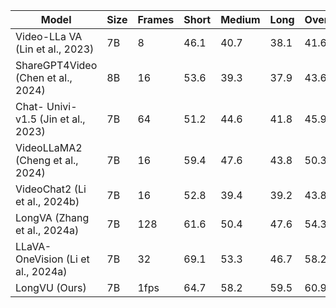 | Model | Size | Frames | Short | Medium | Long | Overall |
| --- | --- | --- | --- | --- | --- | --- |
| Video-LLa VA (Lin et al., 2023) | 7B | 8 | 46.1 | 40.7 | 38.1 | 41.6 |
| ShareGPT4Video (Chen et al., 2024) | 8B | 16 | 53.6 | 39.3 | 37.9 | 43.6 |
| Chat- Univi-v1.5 (Jin et al., 2023) | 7B | 64 | 51.2 | 44.6 | 41.8 | 45.9 |
| VideoLLaMA2 (Cheng et al., 2024) | 7B | 16 | 59.4 | 47.6 | 43.8 | 50.3 |
| VideoChat2 (Li et al., 2024b) | 7B | 16 | 52.8 | 39.4 | 39.2 | 43.8 |
| LongVA (Zhang et al., 2024a) | 7B | 128 | 61.6 | 50.4 | 47.6 | 54.3 |
| LLaVA-OneVision (Li et al., 2024a) | 7B | 32 | 69.1 | 53.3 | 46.7 | 58.2 |
| LongVU (Ours) | 7B | 1fps | 64.7 | 58.2 | 59.5 | 60.9 |
